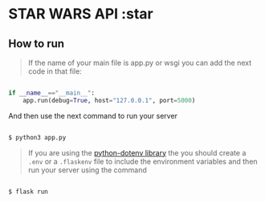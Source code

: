 # STAR WARS API :star

## How to run

> If the name of your main file is app.py or wsgi you can add the next code in that file:
 
```python

if __name__=="__main__":
    app.run(debug=True, host="127.0.0.1", port=5000)
```

And then use the next command to run your server

```bash

$ python3 app.py

```
> If you are using the [python-dotenv library](https://github.com/theskumar/python-dotenv?tab=readme-ov-file#command-line-interface) the you should create a `.env` or a `.flaskenv` file to include the environment variables and then run your server using the command

```bash

$ flask run

``` 

